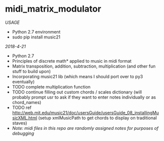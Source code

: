 # midi_matrix_modulator
*USAGE*
  * Python 2.7 environment
  * sudo pip install music21

*2018-4-21*
  * Python 2.7
  * Principles of discrete math* applied to music in midi format
  * Matrix transposition, addition, subtraction, multiplication (and other fun stuff to build upon)
  * Incorporating music21 lib (which means I should port over to py3 eventually)
  * TODO complete multiplication function
  * TODO continue filling out custom chords / scales dictionary (will probably prompt usr to ask if they want to enter notes individually or as chord_names)
  * TODO ref http://web.mit.edu/music21/doc/usersGuide/usersGuide_08_installingMusicXML.html (setup xmlMusicPath to get chords to display on traditional staves)
  * *Note: midi files in this repo are randomly assigned notes for purposes of debugging*

